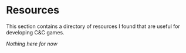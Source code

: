 # Resources

This section contains a directory of resources I found that are useful for developing C&C games.

*Nothing here for now*
